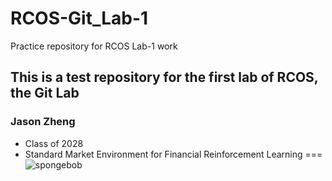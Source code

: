 
# RCOS-Git_Lab-1
Practice repository for RCOS Lab-1 work

## This is a test repository for the first lab of RCOS, the Git Lab

### Jason Zheng
- Class of 2028
- Standard Market Environment for Financial Reinforcement Learning
===
![spongebob](https://github.com/user-attachments/assets/b3336cd5-c1af-4c1a-9c0d-e4c870614ab6)